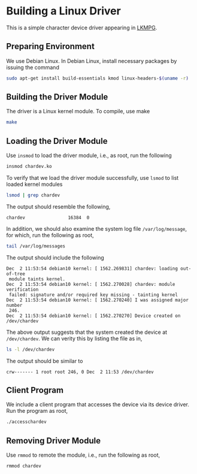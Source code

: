 # Building a Linux Driver

This is a simple character device driver appearing in
[LKMPG](https://code.freedombone.net/bashrc/LKMPG/).

## Preparing Environment

We use Debian Linux. In Debian Linux, install necessary packages by issuing
the command

```sh
sudo apt-get install build-essentials kmod linux-headers-$(uname -r)
```

## Building the Driver Module

The driver is a Linux kernel module. To compile, use make

```sh
make
```

## Loading the Driver Module

Use `insmod` to load the driver module, i.e., as root, run the following

```sh
insmod chardev.ko
```

To verify that we load the driver module successfully, use `lsmod` to
list loaded kernel modules

```sh
lsmod | grep chardev
```

The output should resemble the following,

```text
chardev                16384  0
```

In addition, we should also examine the system log file `/var/log/message`, for
which, run the following as root,

```sh
tail /var/log/messages
```

The output should include the following

```text
Dec  2 11:53:54 debian10 kernel: [ 1562.269831] chardev: loading out-of-tree
 module taints kernel.
Dec  2 11:53:54 debian10 kernel: [ 1562.270028] chardev: module verification
 failed: signature and/or required key missing - tainting kernel
Dec  2 11:53:54 debian10 kernel: [ 1562.270240] I was assigned major number
 246.
Dec  2 11:53:54 debian10 kernel: [ 1562.270270] Device created on /dev/chardev
```

The above output suggests that the system created the device at `/dev/chardev`.
We can verity this by listing the file as in,

```sh
ls -l /dev/chardev
```

The output should be similar to

```text
crw------- 1 root root 246, 0 Dec  2 11:53 /dev/chardev
```

## Client Program

We include a client program that accesses the device via its
device driver. Run the program as root,

```sh
./accesschardev
```

## Removing Driver Module

Use `rmmod` to remote the module, i.e., run the following as root,

```sh
rmmod chardev
```
